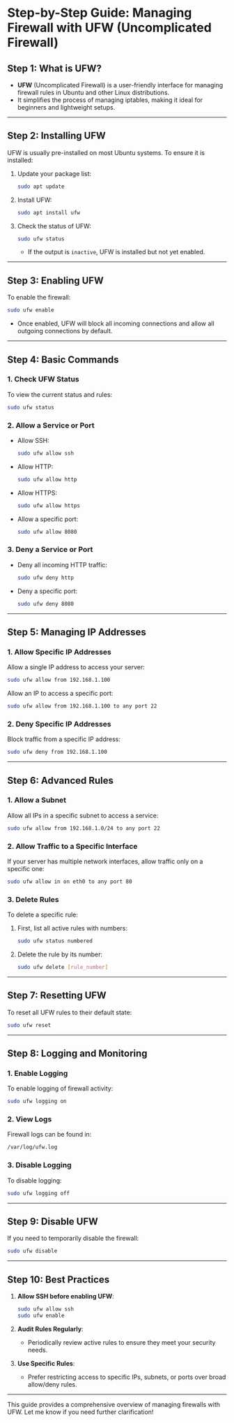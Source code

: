 
# Step-by-Step Guide: Managing Firewall with UFW (Uncomplicated Firewall)

## Step 1: What is UFW?
- **UFW** (Uncomplicated Firewall) is a user-friendly interface for managing firewall rules in Ubuntu and other Linux distributions.
- It simplifies the process of managing iptables, making it ideal for beginners and lightweight setups.

---

## Step 2: Installing UFW
UFW is usually pre-installed on most Ubuntu systems. To ensure it is installed:

1. Update your package list:
   ```bash
   sudo apt update
   ```

2. Install UFW:
   ```bash
   sudo apt install ufw
   ```

3. Check the status of UFW:
   ```bash
   sudo ufw status
   ```
   - If the output is `inactive`, UFW is installed but not yet enabled.

---

## Step 3: Enabling UFW
To enable the firewall:
```bash
sudo ufw enable
```

- Once enabled, UFW will block all incoming connections and allow all outgoing connections by default.

---

## Step 4: Basic Commands

### 1. Check UFW Status
To view the current status and rules:
```bash
sudo ufw status
```

### 2. Allow a Service or Port
- Allow SSH:
  ```bash
  sudo ufw allow ssh
  ```
- Allow HTTP:
  ```bash
  sudo ufw allow http
  ```
- Allow HTTPS:
  ```bash
  sudo ufw allow https
  ```
- Allow a specific port:
  ```bash
  sudo ufw allow 8080
  ```

### 3. Deny a Service or Port
- Deny all incoming HTTP traffic:
  ```bash
  sudo ufw deny http
  ```
- Deny a specific port:
  ```bash
  sudo ufw deny 8080
  ```

---

## Step 5: Managing IP Addresses

### 1. Allow Specific IP Addresses
Allow a single IP address to access your server:
```bash
sudo ufw allow from 192.168.1.100
```

Allow an IP to access a specific port:
```bash
sudo ufw allow from 192.168.1.100 to any port 22
```

### 2. Deny Specific IP Addresses
Block traffic from a specific IP address:
```bash
sudo ufw deny from 192.168.1.100
```

---

## Step 6: Advanced Rules

### 1. Allow a Subnet
Allow all IPs in a specific subnet to access a service:
```bash
sudo ufw allow from 192.168.1.0/24 to any port 22
```

### 2. Allow Traffic to a Specific Interface
If your server has multiple network interfaces, allow traffic only on a specific one:
```bash
sudo ufw allow in on eth0 to any port 80
```

### 3. Delete Rules
To delete a specific rule:
1. First, list all active rules with numbers:
   ```bash
   sudo ufw status numbered
   ```
2. Delete the rule by its number:
   ```bash
   sudo ufw delete [rule_number]
   ```

---

## Step 7: Resetting UFW
To reset all UFW rules to their default state:
```bash
sudo ufw reset
```

---

## Step 8: Logging and Monitoring

### 1. Enable Logging
To enable logging of firewall activity:
```bash
sudo ufw logging on
```

### 2. View Logs
Firewall logs can be found in:
```bash
/var/log/ufw.log
```

### 3. Disable Logging
To disable logging:
```bash
sudo ufw logging off
```

---

## Step 9: Disable UFW
If you need to temporarily disable the firewall:
```bash
sudo ufw disable
```

---

## Step 10: Best Practices
1. **Allow SSH before enabling UFW**:
   ```bash
   sudo ufw allow ssh
   sudo ufw enable
   ```

2. **Audit Rules Regularly**:
   - Periodically review active rules to ensure they meet your security needs.

3. **Use Specific Rules**:
   - Prefer restricting access to specific IPs, subnets, or ports over broad allow/deny rules.

---

This guide provides a comprehensive overview of managing firewalls with UFW. Let me know if you need further clarification!
